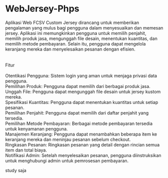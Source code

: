   # WebJersey-Phps

Aplikasi Web FCSV Custom Jersey dirancang untuk memberikan pengalaman yang mulus bagi pengguna dalam menyesuaikan dan memesan jersey. Aplikasi ini memungkinkan pengguna untuk memilih penjahit, memilih produk jasa, mengunggah file desain, menentukan kuantitas, dan memilih metode pembayaran. Selain itu, pengguna dapat mengelola keranjang mereka dan menyelesaikan pesanan dengan efisien.
<br><br><br>
Fitur<br><br>
Otentikasi Pengguna: Sistem login yang aman untuk menjaga privasi data pengguna.<br>
Pemilihan Produk: Pengguna dapat memilih dari berbagai produk jasa.<br>
Unggah File: Pengguna dapat mengunggah file desain untuk jersey kustom mereka.<br>
Spesifikasi Kuantitas: Pengguna dapat menentukan kuantitas untuk setiap pesanan.<br>
Pemilihan Penjahit: Pengguna dapat memilih dari daftar penjahit yang tersedia.<br>
Pemilihan Metode Pembayaran: Berbagai metode pembayaran tersedia untuk kenyamanan pengguna.<br>
Manajemen Keranjang: Pengguna dapat menambahkan beberapa item ke keranjang mereka dan meninjau pesanan sebelum checkout.<br>
Ringkasan Pesanan: Ringkasan pesanan yang detail dengan rincian semua item dan total biaya.<br>
Notifikasi Admin: Setelah menyelesaikan pesanan, pengguna diinstruksikan untuk menghubungi admin untuk pemrosesan pembayaran.<br>

study saja
